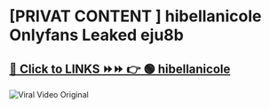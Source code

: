 
 # [PRIVAT CONTENT ] hibellanicole Onlyfans Leaked eju8b

## <h2><a href="https://clipsfans.com/hibellanicole&ref=git">🔗 Click to LINKS ⏩⏩ 👉 🟢 hibellanicole </a></h2>

<a href="https://clipsfans.com/hibellanicole&ref=git" rel="nofollow" data-target="animated-image.originalLink"><img src="https://i.ibb.co.com/xMMVF88/686577567.gif" alt="Viral Video Original" style="max-width: 100%; display: inline-block;" data-target="animated-image.originalImage"></a>

